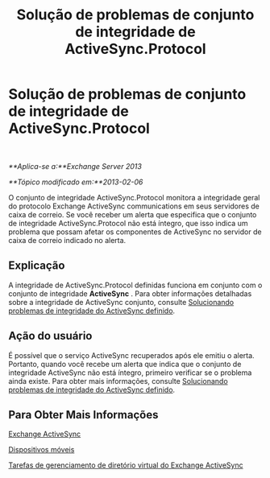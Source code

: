 ﻿---
title: Solução de problemas de conjunto de integridade de ActiveSync.Protocol
TOCTitle: Solução de problemas de conjunto de integridade de ActiveSync.Protocol
ms:assetid: 7351f881-08b2-4504-99f2-63e7acdfcc35
ms:mtpsurl: https://technet.microsoft.com/pt-br/library/ms.exch.scom.activesync.protocol(v=EXCHG.150)
ms:contentKeyID: 53275619
ms.date: 03/07/2017
mtps_version: v=EXCHG.150
ms.translationtype: MT
---

# Solução de problemas de conjunto de integridade de ActiveSync.Protocol

 

_**Aplica-se a:**Exchange Server 2013_

_**Tópico modificado em:**2013-02-06_

O conjunto de integridade ActiveSync.Protocol monitora a integridade geral do protocolo Exchange ActiveSync communications em seus servidores de caixa de correio. Se você receber um alerta que especifica que o conjunto de integridade ActiveSync.Protocol não está íntegro, que isso indica um problema que possam afetar os componentes de ActiveSync no servidor de caixa de correio indicado no alerta.

## Explicação

A integridade de ActiveSync.Protocol definidas funciona em conjunto com o conjunto de integridade **ActiveSync** . Para obter informações detalhadas sobre a integridade de ActiveSync conjunto, consulte [Solucionando problemas de integridade do ActiveSync definido](troubleshooting-activesync-health-set.md).

## Ação do usuário

É possível que o serviço ActiveSync recuperados após ele emitiu o alerta. Portanto, quando você recebe um alerta que indica que o conjunto de integridade ActiveSync não está íntegro, primeiro verificar se o problema ainda existe. Para obter mais informações, consulte [Solucionando problemas de integridade do ActiveSync definido](troubleshooting-activesync-health-set.md).

## Para Obter Mais Informações

[Exchange ActiveSync](https://technet.microsoft.com/pt-br/library/aa998357\(v=exchg.150\))

[Dispositivos móveis](https://technet.microsoft.com/pt-br/library/bb232129\(v=exchg.150\))

[Tarefas de gerenciamento de diretório virtual do Exchange ActiveSync](https://technet.microsoft.com/pt-br/library/bb125170\(v=exchg.150\))

